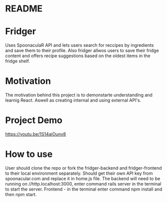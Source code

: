 # README

# Fridger
Uses SpoonaculaR API and lets users search for reccipes by ingredients and save them to their profile. Also fridger allwos users to save their fridge content and offers recipe suggestions based on the oldest items in the fridge shelf.

# Motivation

The motivation behind this project is to demonstarte understanding and learnig React. Aswell as creating internal and using external API's. 

# Project Demo 
https://youtu.be/1S14aiOunv8

# How to use 

User should clone the repo or fork the fridger-backend and fridger-frontend to their local environment separately. Should get their own API key from spoonacular.com and replace it in home.js file. The backend will need to be running on //http.localhost:3000, enter command rails server in the terminal to start the server. Frontend - in the terminal enter command npm install and then npm start.


